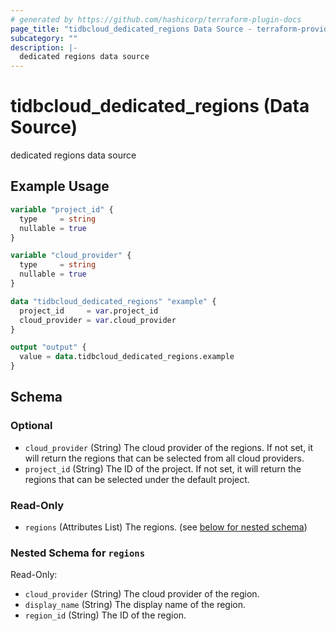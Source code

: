 ```yaml
---
# generated by https://github.com/hashicorp/terraform-plugin-docs
page_title: "tidbcloud_dedicated_regions Data Source - terraform-provider-tidbcloud"
subcategory: ""
description: |-
  dedicated regions data source
---
```


# tidbcloud_dedicated_regions (Data Source)

dedicated regions data source

## Example Usage

```terraform
variable "project_id" {
  type     = string
  nullable = true
}

variable "cloud_provider" {
  type     = string
  nullable = true
}

data "tidbcloud_dedicated_regions" "example" {
  project_id     = var.project_id
  cloud_provider = var.cloud_provider
}

output "output" {
  value = data.tidbcloud_dedicated_regions.example
}
```

<!-- schema generated by tfplugindocs -->
## Schema

### Optional

- `cloud_provider` (String) The cloud provider of the regions. If not set, it will return the regions that can be selected from all cloud providers.
- `project_id` (String) The ID of the project. If not set, it will return the regions that can be selected under the default project.

### Read-Only

- `regions` (Attributes List) The regions. (see [below for nested schema](#nestedatt--regions))

<a id="nestedatt--regions"></a>
### Nested Schema for `regions`

Read-Only:

- `cloud_provider` (String) The cloud provider of the region.
- `display_name` (String) The display name of the region.
- `region_id` (String) The ID of the region.
